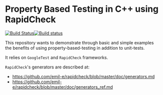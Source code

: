 # Property Based Testing in C++ using RapidCheck

[![Build Status](https://travis-ci.org/dubzzz/property-based-testing-cpp.svg?branch=master)](https://travis-ci.org/dubzzz/property-based-testing-cpp)[![Build status](https://ci.appveyor.com/api/projects/status/ghb9mpyk1m46q6yf?svg=true)](https://ci.appveyor.com/project/dubzzz/property-based-testing-cpp)

This repository wants to demonstrate through basic and simple examples the benefits of using property-based-testing in addition to unit-tests.

It relies on ```GoogleTest``` and ```RapidCheck``` frameworks.

```RapidCheck```'s generators are described at:
- https://github.com/emil-e/rapidcheck/blob/master/doc/generators.md
- https://github.com/emil-e/rapidcheck/blob/master/doc/generators_ref.md
